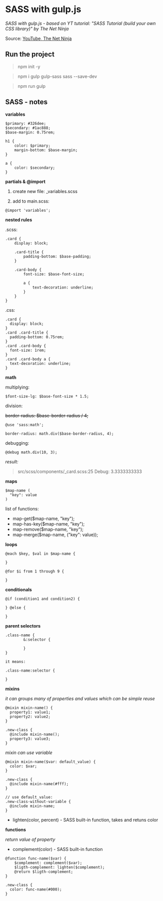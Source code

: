 # SASS with gulp.js
_SASS with gulp.js - based on YT tutorial: "SASS Tutorial (build your own CSS library)" by The Net Ninja_

Source: [YouTube, The Net Ninja](https://www.youtube.com/playlist?list=PL4cUxeGkcC9jxJX7vojNVK-o8ubDZEcNb)

## Run the project
> npm init -y

> npm i gulp gulp-sass sass --save-dev

> npm run gulp

## SASS - notes
**variables**
```
$primary: #326dee;
$secondary: #1ac888;
$base-margin: 0.75rem;

h1 {
    color: $primary;
    margin-bottom: $base-margin;
}

a {
    color: $secondary;
}
```
**partials & @import**

1. create new file: _variables.scss

2. add to main.scss:
```
@import 'variables';
```

**nested rules**

.scss:
```
.card {
    display: block;

    .card-title {
        padding-bottom: $base-padding;
    }

    .card-body {
        font-size: $base-font-size;

        a {
            text-decoration: underline;
        }
    }
}
```

.css:
```
.card {
  display: block;
}
.card .card-title {
  padding-bottom: 0.75rem;
}
.card .card-body {
  font-size: 1rem;
}
.card .card-body a {
  text-decoration: underline;
}
```

**math**

multiplying:
```
$font-size-lg: $base-font-size * 1.5;
```

division:

~~border-radius: $base-border-radius / 4;~~
```
@use 'sass:math';

border-radius: math.div($base-border-radius, 4);
```

debugging:
```
@debug math.div(10, 3);
```
_result:_
>src/scss/components/_card.scss:25 Debug: 3.3333333333

**maps**
```
$map-name (
  "key": value
)
```
list of functions:
* map-get($map-name, "key");
* map-has-key($map-name, "key");
* map-remove($map-name, "key");
* map-merge($map-name, ("key": value));

**loops**
```
@each $key, $val in $map-name {

}
```

```
@for $i from 1 through 9 {

}
```

**conditionals**
```
@if (condition1 and condition2) {

} @else {

}
```

**parent selectors**
```
.class-name {
        &:selector {
        
        }
}

it means:

.class-name:selector {
    
}
```

**mixins**

_it can groups many of properties and values which can be simple reuse_

```
@mixin mixin-name() {
  property1: value1;
  property2: value2;
}

.new-class {
  @include mixin-name();
  property3: value3;
}
```


_mixin can use variable_
```
@mixin mixin-name($var: default_value) {
  color: $var;
}

.new-class {
  @include mixin-name(#fff);
}

// use default_value:
.new-class-without-variable {
  @include mixin-name;
}
```

* lighten(color, percent) - SASS built-in function, takes and retuns color


**functions**

_return value of property_

* complement(color) - SASS built-in function

```
@function func-name($var) {
    $complement: complement($var);
    $ligth-complement: lighten($complement);
    @return $ligth-complement;
}

.new-class {
  color: func-name(#000);
}
```